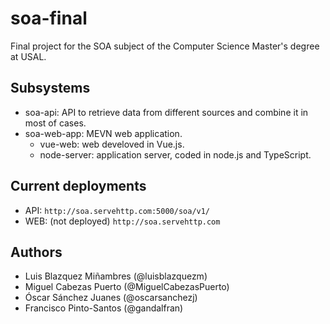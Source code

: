 # soa-final
Final project for the SOA subject of the Computer Science Master's degree at USAL.

## Subsystems
- soa-api: API to retrieve data from different sources and combine it in most of cases.
- soa-web-app: MEVN web application.
	- vue-web: web develoved in Vue.js.
	- node-server: application server, coded in node.js and TypeScript.

## Current deployments
- API: `http://soa.servehttp.com:5000/soa/v1/`
- WEB: (not deployed) `http://soa.servehttp.com`

## Authors
- Luis Blazquez Miñambres (@luisblazquezm)
- Miguel Cabezas Puerto (@MiguelCabezasPuerto)
- Óscar Sánchez Juanes (@oscarsanchezj)
- Francisco Pinto-Santos (@gandalfran)